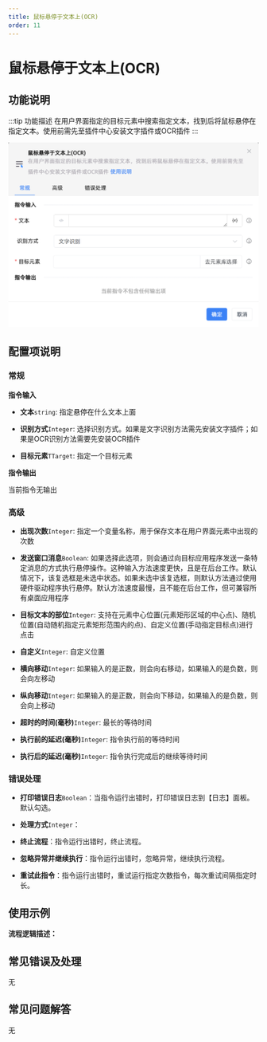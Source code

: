 ```yaml
---
title: 鼠标悬停于文本上(OCR)
order: 11
---
```


# 鼠标悬停于文本上(OCR)

## 功能说明

:::tip 功能描述
在用户界面指定的目标元素中搜索指定文本，找到后将鼠标悬停在指定文本。使用前需先至插件中心安装文字插件或OCR插件
:::

![鼠标悬停于文本上(OCR)](../../assets/鼠标悬停于文本上(OCR)_command.png)

## 配置项说明

### 常规

**指令输入**

- **文本**`string`: 指定悬停在什么文本上面

- **识别方式**`Integer`: 选择识别方式。如果是文字识别方法需先安装文字插件；如果是OCR识别方法需要先安装OCR插件

- **目标元素**`TTarget`: 指定一个目标元素


**指令输出**

当前指令无输出

### 高级

- **出现次数**`Integer`: 指定一个变量名称，用于保存文本在用户界面元素中出现的次数

- **发送窗口消息**`Boolean`: 如果选择此选项，则会通过向目标应用程序发送一条特定消息的方式执行悬停操作。这种输入方法速度更快，且是在后台工作。默认情况下，该复选框是未选中状态。如果未选中该复选框，则默认方法通过使用硬件驱动程序执行悬停。默认方法速度最慢，且不能在后台工作，但可兼容所有桌面应用程序

- **目标文本的部位**`Integer`: 支持在元素中心位置(元素矩形区域的中心点)、随机位置(自动随机指定元素矩形范围内的点)、自定义位置(手动指定目标点)进行点击

- **自定义**`Integer`: 自定义位置

- **横向移动**`Integer`: 如果输入的是正数，则会向右移动，如果输入的是负数，则会向左移动

- **纵向移动**`Integer`: 如果输入的是正数，则会向下移动，如果输入的是负数，则会向上移动

- **超时的时间(毫秒)**`Integer`: 最长的等待时间

- **执行前的延迟(毫秒)**`Integer`: 指令执行前的等待时间

- **执行后的延迟(毫秒)**`Integer`: 指令执行完成后的继续等待时间

### 错误处理

- **打印错误日志**`Boolean`：当指令运行出错时，打印错误日志到【日志】面板。默认勾选。

- **处理方式**`Integer`：

 - **终止流程**：指令运行出错时，终止流程。

 - **忽略异常并继续执行**：指令运行出错时，忽略异常，继续执行流程。

 - **重试此指令**：指令运行出错时，重试运行指定次数指令，每次重试间隔指定时长。

## 使用示例

**流程逻辑描述：** 

## 常见错误及处理

无

## 常见问题解答

无

